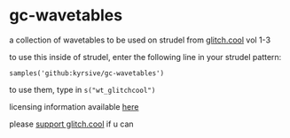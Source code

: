 # gc-wavetables

a collection of wavetables to be used on strudel from [glitch.cool](https://www.glitch.cool/) vol 1-3

to use this inside of strudel, enter the following line in your strudel pattern:
```
samples('github:kyrsive/gc-wavetables')
```

to use them, type in `s("wt_glitchcool")`

licensing information available [here](./LICENSE.md)

please [support glitch.cool](https://glitchdotcool.gumroad.com/) if u can 

